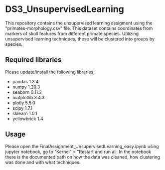 # DS3_UnsupervisedLearning

This repository contains the unsupervised learning assigment using the "primates-morphology.csv" file. This dataset contains coordinates from markers of skull features from different primate species. Utilizing unsupervised learning techniques, these will be clustered into groups by species.

## Required libraries
 Please update/install the following libraries:
* pandas 1.3.4
* numpy 1.20.3
* seaborn 0.11.2
* matplotlib 3.4.3
* plotly 5.5.0
* scipy 1.7.1
* sklearn 1.0.1
* yellowbrick 1.4

## Usage

Please open the FinalAssignment_UnsupervisedLearning_easy.ipynb using jupyter notebook, go to "Kernel" > "Restart and run all.
In the notebook there is the documented path on how the data was cleaned, how clustering was done and with what techniques.

